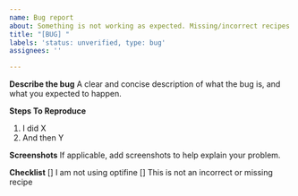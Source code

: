 ```yaml
---
name: Bug report
about: Something is not working as expected. Missing/incorrect recipes should be tagged with balance instead.
title: "[BUG] "
labels: 'status: unverified, type: bug'
assignees: ''

---
```


**Describe the bug**
A clear and concise description of what the bug is, and what you expected to happen.

**Steps To Reproduce**
1) I did X
2) And then Y

**Screenshots**
If applicable, add screenshots to help explain your problem.

**Checklist**
[] I am not using optifine
[] This is not an incorrect or missing recipe 